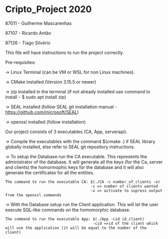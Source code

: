 # Cripto_Project 2020

87011 - Guilherme Mascarenhas

87107 - Ricardo Antão

87126 - Tiago Silvério

This file will have instructions to run the project correctly.

Pre-requisites:

 -> Linux Terminal (can be VM or WSL for non Linux machines).
 
 -> CMake installed (Version 3.15.5 or newer)
 
 -> zip installed in the terminal (if not already installed use command to install - $ sudo apt install zip)
 
 -> SEAL installed (follow SEAL git installation manual - https://github.com/microsoft/SEAL)
 
 -> openssl installed (follow installation)
 
Our project consists of 3 executables (CA, App, serverapi). 
 
 -> Compile the executables with the command $(cmake .) if SEAL library globally installed, else refer to SEAL git repository instructions.
 
 -> To setup the Database run the CA executable. This represents the administrator of the database. It will generate all the keys (for the Ca, server and clients) the homormophic keys for the database and it will also generate the certificates for all the entities.
   
    The command to run the executable CA: $(./CA -c number_of_clients -o) 
                                          -c => number of clients wanted 
                                          -o => activate to supress output from the openssl commands
   
 -> With the Database setup run the Client application. This will let the user execute SQL-like commands on the homomorphic database.
 
    The command to run the executable App: $(./App -cid id_client) 
                                           -cid =>id of the client which will use the application (it will be equal to the number of the client)
    
    
 
 
 
